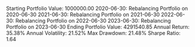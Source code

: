 Starting Portfolio Value: 1000000.00
2020-06-30: Rebalancing Portfolio on 2020-06-30
2021-06-30: Rebalancing Portfolio on 2021-06-30
2022-06-30: Rebalancing Portfolio on 2022-06-30
2023-06-30: Rebalancing Portfolio on 2023-06-30
Ending Portfolio Value: 4291540.85
Annual Return: 35.38%
Annual Volatility: 21.52%
Max Drawdown: 21.48%
Sharpe Ratio: 1.64